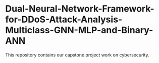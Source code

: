 # Dual-Neural-Network-Framework-for-DDoS-Attack-Analysis-Multiclass-GNN-MLP-and-Binary-ANN
This repository contains our capstone project work on cybersecurity.
